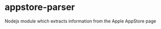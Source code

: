 appstore-parser
===============

Nodejs module which extracts information from the Apple AppStore page